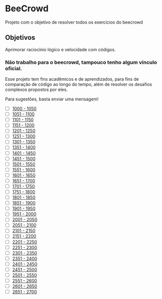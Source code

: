 # BeeCrowd
Projeto com o objetivo de resolver todos os exercícios do beecrowd

## Objetivos
Aprimorar raciocínio lógico e velocidade com códigos.

### Não trabalho para o beecrowd, tampouco tenho algum vínculo oficial.
Esse projeto tem fins acadêmicos e de aprendizados, para fins de comparação de código ao longo do tempo, além de resolver os desafios complexos propostos por eles.

Para sugestões, basta enviar uma mensagem!

- [ ] [1000 - 1050](https://github.com/thiagoeletronicag7/BeeCrowd/blob/main/Exerc%C3%ADcios/1000-1050.md)
- [ ] [1051 - 1100](https://github.com/thiagoeletronicag7/BeeCrowd/blob/main/Exerc%C3%ADcios/1051-1100.md)
- [ ] [1101 - 1150](https://github.com/thiagoeletronicag7/BeeCrowd/blob/main/Exerc%C3%ADcios/1101-1150.md)
- [ ] [1151 - 1200](https://github.com/thiagoeletronicag7/BeeCrowd/blob/main/Exerc%C3%ADcios/1151-1200.md)
- [ ] [1201 - 1250](https://github.com/thiagoeletronicag7/BeeCrowd/blob/main/Exerc%C3%ADcios/1201-1250.md)
- [ ] [1251 - 1300](https://github.com/thiagoeletronicag7/BeeCrowd/blob/main/Exerc%C3%ADcios/1251-1300.md)
- [ ] [1301 - 1350](https://github.com/thiagoeletronicag7/BeeCrowd/blob/main/Exerc%C3%ADcios/1301-1350.md)
- [ ] [1351 - 1400](https://github.com/thiagoeletronicag7/BeeCrowd/blob/main/Exerc%C3%ADcios/1351-1400.md)
- [ ] [1401 - 1450](https://github.com/thiagoeletronicag7/BeeCrowd/blob/main/Exerc%C3%ADcios/1401-1450.md)
- [ ] [1451 - 1500](https://github.com/thiagoeletronicag7/BeeCrowd/blob/main/Exerc%C3%ADcios/1451-1500.md)
- [ ] [1501 - 1550](https://github.com/thiagoeletronicag7/BeeCrowd/blob/main/Exerc%C3%ADcios/1501-1550.md)
- [ ] [1551 - 1600](https://github.com/thiagoeletronicag7/BeeCrowd/blob/main/Exerc%C3%ADcios/1551-1600.md)
- [ ] [1601 - 1650](https://github.com/thiagoeletronicag7/BeeCrowd/blob/main/Exerc%C3%ADcios/1601-1650.md)
- [ ] [1651 - 1700](https://github.com/thiagoeletronicag7/BeeCrowd/blob/main/Exerc%C3%ADcios/1651-1700.md)
- [ ] [1701 - 1750](https://github.com/thiagoeletronicag7/BeeCrowd/blob/main/Exerc%C3%ADcios/1701-1750.md)
- [ ] [1751 - 1800](https://github.com/thiagoeletronicag7/BeeCrowd/blob/main/Exerc%C3%ADcios/1751-1800.md)
- [ ] [1801 - 1850](https://github.com/thiagoeletronicag7/BeeCrowd/blob/main/Exerc%C3%ADcios/1801-1850.md)
- [ ] [1851 - 1900](https://github.com/thiagoeletronicag7/BeeCrowd/blob/main/Exerc%C3%ADcios/1851-1900.md)
- [ ] [1901 - 1950](https://github.com/thiagoeletronicag7/BeeCrowd/blob/main/Exerc%C3%ADcios/1901-1950.md)
- [ ] [1951 - 2000](https://github.com/thiagoeletronicag7/BeeCrowd/blob/main/Exerc%C3%ADcios/1951-2000.md)
- [ ] [2001 - 2050](https://github.com/thiagoeletronicag7/BeeCrowd/blob/main/Exerc%C3%ADcios/2001-2050.md)
- [ ] [2051 - 2100](https://github.com/thiagoeletronicag7/BeeCrowd/blob/main/Exerc%C3%ADcios/2051-2100.md)
- [ ] [2101 - 2150](https://github.com/thiagoeletronicag7/BeeCrowd/blob/main/Exerc%C3%ADcios/2101-2150.md)
- [ ] [2151 - 2200](https://github.com/thiagoeletronicag7/BeeCrowd/blob/main/Exerc%C3%ADcios/2151-2200.md)
- [ ] [2201 - 2250](https://github.com/thiagoeletronicag7/BeeCrowd/blob/main/Exerc%C3%ADcios/2201-2250.md)
- [ ] [2251 - 2300](https://github.com/thiagoeletronicag7/BeeCrowd/blob/main/Exerc%C3%ADcios/2251-2300.md)
- [ ] [2301 - 2350](https://github.com/thiagoeletronicag7/BeeCrowd/blob/main/Exerc%C3%ADcios/2301-2350.md)
- [ ] [2351 - 2400](https://github.com/thiagoeletronicag7/BeeCrowd/blob/main/Exerc%C3%ADcios/2351-2400.md)
- [ ] [2401 - 2450](https://github.com/thiagoeletronicag7/BeeCrowd/blob/main/Exerc%C3%ADcios/2401-2450.md)
- [ ] [2451 - 2500](https://github.com/thiagoeletronicag7/BeeCrowd/blob/main/Exerc%C3%ADcios/2451-2500.md)
- [ ] [2501 - 2550](https://github.com/thiagoeletronicag7/BeeCrowd/blob/main/Exerc%C3%ADcios/2501-2550.md)
- [ ] [2551 - 2600](https://github.com/thiagoeletronicag7/BeeCrowd/blob/main/Exerc%C3%ADcios/2551-2600.md)
- [ ] [2601 - 2650](https://github.com/thiagoeletronicag7/BeeCrowd/blob/main/Exerc%C3%ADcios/2601-2650.md)
- [ ] [2651 - 2700](https://github.com/thiagoeletronicag7/BeeCrowd/blob/main/Exerc%C3%ADcios/2651-2700.md)
